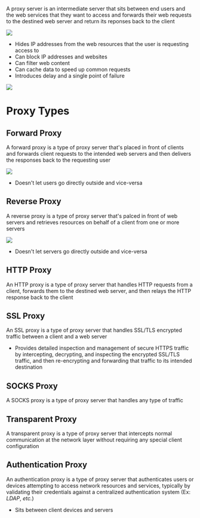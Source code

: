 A proxy server is an intermediate server that sits between end users and the web services that they want to access and forwards their web requests to the destined web server and return its reponses back to the client

![](https://github.com/JonmarCorpuz/SecondBrain/blob/main/Assets/615635613cd4216f4d4f01d5_web-browsing-with-proxy.png)

* Hides IP addresses from the web resources that the user is requesting access to
* Can block IP addresses and websites
* Can filter web content
* Can cache data to speed up common requests
* Introduces delay and a single point of failure

![](https://github.com/JonmarCorpuz/SecondBrain/blob/main/Assets/Whitespace.png)

# Proxy Types

## Forward Proxy

A forward proxy is a type of proxy server that's placed in front of clients and forwards client requests to the intended web servers and then delivers the responses back to the requesting user 

![](https://github.com/JonmarCorpuz/SecondBrain/blob/main/Assets/Fordward%20Proxy.png)

* Doesn't let users go directly outside and vice-versa

## Reverse Proxy

A reverse proxy is a type of proxy server that's palced in front of web servers and retrieves resources on behalf of a client from one or more servers

![](https://github.com/JonmarCorpuz/SecondBrain/blob/main/Assets/Reverse%20Proxy.png)

* Doesn't let servers go directly outside and vice-versa

## HTTP Proxy

An HTTP proxy is a type of proxy server that handles HTTP requests from a client, forwards them to the destined web server, and then relays the HTTP response back to the client

## SSL Proxy

An SSL proxy is a type of proxy server that handles SSL/TLS encrypted traffic between a client and a web server

* Provides detailed inspection and management of secure HTTPS traffic by intercepting, decrypting, and inspecting the encrypted SSL/TLS traffic, and then re-encrypting and forwarding that traffic to its intended destination

## SOCKS Proxy

A SOCKS proxy is a type of proxy server that handles any type of traffic

## Transparent Proxy

A transparent proxy is a type of proxy server that intercepts normal communication at the network layer without requiring any special client configuration

## Authentication Proxy

An authentication proxy is a type of proxy server that authenticates users or devices attempting to access network resources and services, typically by validating their credentials against a centralized authentication system (Ex: *LDAP*, *etc.*)

* Sits between client devices and servers 

